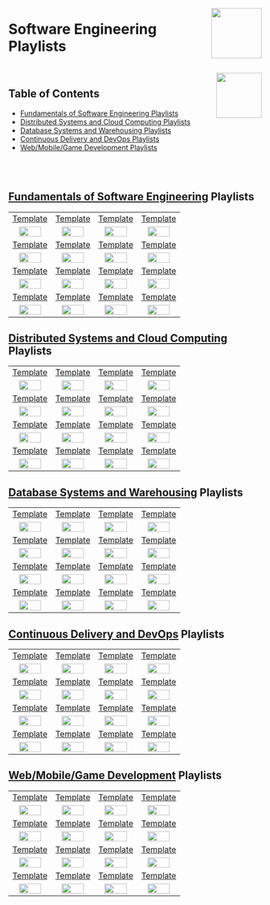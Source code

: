<img align="right" width="100" src="https://github.com/cs-MohamedAyman/cs-MohamedAyman/blob/main/repos-logos/youtube.jpg"></img>

# Software Engineering Playlists

<br>
<img align="right" width="90" src="https://github.com/cs-MohamedAyman/cs-MohamedAyman/blob/main/repos-logos/agenda.jpg">

## Table of Contents
  * [Fundamentals of Software Engineering Playlists](#Fundamentals-of-Software-Engineering-Playlists)
  * [Distributed Systems and Cloud Computing Playlists](#Distributed-Systems-and-Cloud-Computing-Playlists)
  * [Database Systems and Warehousing Playlists](#Database-Systems-and-Warehousing-Playlists)
  * [Continuous Delivery and DevOps Playlists](#Continuous-Delivery-and-DevOps-Playlists)
  * [Web/Mobile/Game Development Playlists](#WebMobileGame-Development-Playlists)

<br><br>

## [Fundamentals of Software Engineering](https://github.com/cs-MohamedAyman/eLearning-Platforms/tree/master/YouTube-Playlists/Software-Engineering/Fundamentals-of-Software-Engineering/README.md) Playlists

<table>
    <tbody>
        <tr>
<td align="center" width="25%"><a href="https://github.com/cs-MohamedAyman/eLearning-Platforms/tree/master/YouTube-Playlists/Software-Engineering/Fundamentals-of-Software-Engineering/README.md">Template</a></td>
<td align="center" width="25%"><a href="https://github.com/cs-MohamedAyman/eLearning-Platforms/tree/master/YouTube-Playlists/Software-Engineering/Fundamentals-of-Software-Engineering/README.md">Template</a></td>
<td align="center" width="25%"><a href="https://github.com/cs-MohamedAyman/eLearning-Platforms/tree/master/YouTube-Playlists/Software-Engineering/Fundamentals-of-Software-Engineering/README.md">Template</a></td>
<td align="center" width="25%"><a href="https://github.com/cs-MohamedAyman/eLearning-Platforms/tree/master/YouTube-Playlists/Software-Engineering/Fundamentals-of-Software-Engineering/README.md">Template</a></td>
        </tr>
        <tr>
<td align="center" width="25%"><img src="https://github.com/cs-MohamedAyman/eLearning-Platforms/blob/master/YouTube-Playlists/org-logos/image.jpg" width="80%"></img></td>
<td align="center" width="25%"><img src="https://github.com/cs-MohamedAyman/eLearning-Platforms/blob/master/YouTube-Playlists/org-logos/image.jpg" width="80%"></img></td>
<td align="center" width="25%"><img src="https://github.com/cs-MohamedAyman/eLearning-Platforms/blob/master/YouTube-Playlists/org-logos/image.jpg" width="80%"></img></td>
<td align="center" width="25%"><img src="https://github.com/cs-MohamedAyman/eLearning-Platforms/blob/master/YouTube-Playlists/org-logos/image.jpg" width="80%"></img></td>
        </tr>
        <tr>
<td align="center" width="25%"><a href="https://github.com/cs-MohamedAyman/eLearning-Platforms/tree/master/YouTube-Playlists/Software-Engineering/Fundamentals-of-Software-Engineering/README.md">Template</a></td>
<td align="center" width="25%"><a href="https://github.com/cs-MohamedAyman/eLearning-Platforms/tree/master/YouTube-Playlists/Software-Engineering/Fundamentals-of-Software-Engineering/README.md">Template</a></td>
<td align="center" width="25%"><a href="https://github.com/cs-MohamedAyman/eLearning-Platforms/tree/master/YouTube-Playlists/Software-Engineering/Fundamentals-of-Software-Engineering/README.md">Template</a></td>
<td align="center" width="25%"><a href="https://github.com/cs-MohamedAyman/eLearning-Platforms/tree/master/YouTube-Playlists/Software-Engineering/Fundamentals-of-Software-Engineering/README.md">Template</a></td>
        </tr>
        <tr>
<td align="center" width="25%"><img src="https://github.com/cs-MohamedAyman/eLearning-Platforms/blob/master/YouTube-Playlists/org-logos/image.jpg" width="80%"></img></td>
<td align="center" width="25%"><img src="https://github.com/cs-MohamedAyman/eLearning-Platforms/blob/master/YouTube-Playlists/org-logos/image.jpg" width="80%"></img></td>
<td align="center" width="25%"><img src="https://github.com/cs-MohamedAyman/eLearning-Platforms/blob/master/YouTube-Playlists/org-logos/image.jpg" width="80%"></img></td>
<td align="center" width="25%"><img src="https://github.com/cs-MohamedAyman/eLearning-Platforms/blob/master/YouTube-Playlists/org-logos/image.jpg" width="80%"></img></td>
        </tr>
        <tr>
<td align="center" width="25%"><a href="https://github.com/cs-MohamedAyman/eLearning-Platforms/tree/master/YouTube-Playlists/Software-Engineering/Fundamentals-of-Software-Engineering/README.md">Template</a></td>
<td align="center" width="25%"><a href="https://github.com/cs-MohamedAyman/eLearning-Platforms/tree/master/YouTube-Playlists/Software-Engineering/Fundamentals-of-Software-Engineering/README.md">Template</a></td>
<td align="center" width="25%"><a href="https://github.com/cs-MohamedAyman/eLearning-Platforms/tree/master/YouTube-Playlists/Software-Engineering/Fundamentals-of-Software-Engineering/README.md">Template</a></td>
<td align="center" width="25%"><a href="https://github.com/cs-MohamedAyman/eLearning-Platforms/tree/master/YouTube-Playlists/Software-Engineering/Fundamentals-of-Software-Engineering/README.md">Template</a></td>
        </tr>
        <tr>
<td align="center" width="25%"><img src="https://github.com/cs-MohamedAyman/eLearning-Platforms/blob/master/YouTube-Playlists/org-logos/image.jpg" width="80%"></img></td>
<td align="center" width="25%"><img src="https://github.com/cs-MohamedAyman/eLearning-Platforms/blob/master/YouTube-Playlists/org-logos/image.jpg" width="80%"></img></td>
<td align="center" width="25%"><img src="https://github.com/cs-MohamedAyman/eLearning-Platforms/blob/master/YouTube-Playlists/org-logos/image.jpg" width="80%"></img></td>
<td align="center" width="25%"><img src="https://github.com/cs-MohamedAyman/eLearning-Platforms/blob/master/YouTube-Playlists/org-logos/image.jpg" width="80%"></img></td>
        </tr>
        <tr>
<td align="center" width="25%"><a href="https://github.com/cs-MohamedAyman/eLearning-Platforms/tree/master/YouTube-Playlists/Software-Engineering/Fundamentals-of-Software-Engineering/README.md">Template</a></td>
<td align="center" width="25%"><a href="https://github.com/cs-MohamedAyman/eLearning-Platforms/tree/master/YouTube-Playlists/Software-Engineering/Fundamentals-of-Software-Engineering/README.md">Template</a></td>
<td align="center" width="25%"><a href="https://github.com/cs-MohamedAyman/eLearning-Platforms/tree/master/YouTube-Playlists/Software-Engineering/Fundamentals-of-Software-Engineering/README.md">Template</a></td>
<td align="center" width="25%"><a href="https://github.com/cs-MohamedAyman/eLearning-Platforms/tree/master/YouTube-Playlists/Software-Engineering/Fundamentals-of-Software-Engineering/README.md">Template</a></td>
        </tr>
        <tr>
<td align="center" width="25%"><img src="https://github.com/cs-MohamedAyman/eLearning-Platforms/blob/master/YouTube-Playlists/org-logos/image.jpg" width="80%"></img></td>
<td align="center" width="25%"><img src="https://github.com/cs-MohamedAyman/eLearning-Platforms/blob/master/YouTube-Playlists/org-logos/image.jpg" width="80%"></img></td>
<td align="center" width="25%"><img src="https://github.com/cs-MohamedAyman/eLearning-Platforms/blob/master/YouTube-Playlists/org-logos/image.jpg" width="80%"></img></td>
<td align="center" width="25%"><img src="https://github.com/cs-MohamedAyman/eLearning-Platforms/blob/master/YouTube-Playlists/org-logos/image.jpg" width="80%"></img></td>
        </tr>
    </tbody>
</table>

## [Distributed Systems and Cloud Computing](https://github.com/cs-MohamedAyman/eLearning-Platforms/tree/master/YouTube-Playlists/Software-Engineering/Distributed-Systems-and-Cloud-Computing/README.md) Playlists

<table>
    <tbody>
        <tr>
<td align="center" width="25%"><a href="https://github.com/cs-MohamedAyman/eLearning-Platforms/tree/master/YouTube-Playlists/Software-Engineering/Distributed-Systems-and-Cloud-Computing/README.md">Template</a></td>
<td align="center" width="25%"><a href="https://github.com/cs-MohamedAyman/eLearning-Platforms/tree/master/YouTube-Playlists/Software-Engineering/Distributed-Systems-and-Cloud-Computing/README.md">Template</a></td>
<td align="center" width="25%"><a href="https://github.com/cs-MohamedAyman/eLearning-Platforms/tree/master/YouTube-Playlists/Software-Engineering/Distributed-Systems-and-Cloud-Computing/README.md">Template</a></td>
<td align="center" width="25%"><a href="https://github.com/cs-MohamedAyman/eLearning-Platforms/tree/master/YouTube-Playlists/Software-Engineering/Distributed-Systems-and-Cloud-Computing/README.md">Template</a></td>
        </tr>
        <tr>
<td align="center" width="25%"><img src="https://github.com/cs-MohamedAyman/eLearning-Platforms/blob/master/YouTube-Playlists/org-logos/image.jpg" width="80%"></img></td>
<td align="center" width="25%"><img src="https://github.com/cs-MohamedAyman/eLearning-Platforms/blob/master/YouTube-Playlists/org-logos/image.jpg" width="80%"></img></td>
<td align="center" width="25%"><img src="https://github.com/cs-MohamedAyman/eLearning-Platforms/blob/master/YouTube-Playlists/org-logos/image.jpg" width="80%"></img></td>
<td align="center" width="25%"><img src="https://github.com/cs-MohamedAyman/eLearning-Platforms/blob/master/YouTube-Playlists/org-logos/image.jpg" width="80%"></img></td>
        </tr>
        <tr>
<td align="center" width="25%"><a href="https://github.com/cs-MohamedAyman/eLearning-Platforms/tree/master/YouTube-Playlists/Software-Engineering/Distributed-Systems-and-Cloud-Computing/README.md">Template</a></td>
<td align="center" width="25%"><a href="https://github.com/cs-MohamedAyman/eLearning-Platforms/tree/master/YouTube-Playlists/Software-Engineering/Distributed-Systems-and-Cloud-Computing/README.md">Template</a></td>
<td align="center" width="25%"><a href="https://github.com/cs-MohamedAyman/eLearning-Platforms/tree/master/YouTube-Playlists/Software-Engineering/Distributed-Systems-and-Cloud-Computing/README.md">Template</a></td>
<td align="center" width="25%"><a href="https://github.com/cs-MohamedAyman/eLearning-Platforms/tree/master/YouTube-Playlists/Software-Engineering/Distributed-Systems-and-Cloud-Computing/README.md">Template</a></td>
        </tr>
        <tr>
<td align="center" width="25%"><img src="https://github.com/cs-MohamedAyman/eLearning-Platforms/blob/master/YouTube-Playlists/org-logos/image.jpg" width="80%"></img></td>
<td align="center" width="25%"><img src="https://github.com/cs-MohamedAyman/eLearning-Platforms/blob/master/YouTube-Playlists/org-logos/image.jpg" width="80%"></img></td>
<td align="center" width="25%"><img src="https://github.com/cs-MohamedAyman/eLearning-Platforms/blob/master/YouTube-Playlists/org-logos/image.jpg" width="80%"></img></td>
<td align="center" width="25%"><img src="https://github.com/cs-MohamedAyman/eLearning-Platforms/blob/master/YouTube-Playlists/org-logos/image.jpg" width="80%"></img></td>
        </tr>
        <tr>
<td align="center" width="25%"><a href="https://github.com/cs-MohamedAyman/eLearning-Platforms/tree/master/YouTube-Playlists/Software-Engineering/Distributed-Systems-and-Cloud-Computing/README.md">Template</a></td>
<td align="center" width="25%"><a href="https://github.com/cs-MohamedAyman/eLearning-Platforms/tree/master/YouTube-Playlists/Software-Engineering/Distributed-Systems-and-Cloud-Computing/README.md">Template</a></td>
<td align="center" width="25%"><a href="https://github.com/cs-MohamedAyman/eLearning-Platforms/tree/master/YouTube-Playlists/Software-Engineering/Distributed-Systems-and-Cloud-Computing/README.md">Template</a></td>
<td align="center" width="25%"><a href="https://github.com/cs-MohamedAyman/eLearning-Platforms/tree/master/YouTube-Playlists/Software-Engineering/Distributed-Systems-and-Cloud-Computing/README.md">Template</a></td>
        </tr>
        <tr>
<td align="center" width="25%"><img src="https://github.com/cs-MohamedAyman/eLearning-Platforms/blob/master/YouTube-Playlists/org-logos/image.jpg" width="80%"></img></td>
<td align="center" width="25%"><img src="https://github.com/cs-MohamedAyman/eLearning-Platforms/blob/master/YouTube-Playlists/org-logos/image.jpg" width="80%"></img></td>
<td align="center" width="25%"><img src="https://github.com/cs-MohamedAyman/eLearning-Platforms/blob/master/YouTube-Playlists/org-logos/image.jpg" width="80%"></img></td>
<td align="center" width="25%"><img src="https://github.com/cs-MohamedAyman/eLearning-Platforms/blob/master/YouTube-Playlists/org-logos/image.jpg" width="80%"></img></td>
        </tr>
        <tr>
<td align="center" width="25%"><a href="https://github.com/cs-MohamedAyman/eLearning-Platforms/tree/master/YouTube-Playlists/Software-Engineering/Distributed-Systems-and-Cloud-Computing/README.md">Template</a></td>
<td align="center" width="25%"><a href="https://github.com/cs-MohamedAyman/eLearning-Platforms/tree/master/YouTube-Playlists/Software-Engineering/Distributed-Systems-and-Cloud-Computing/README.md">Template</a></td>
<td align="center" width="25%"><a href="https://github.com/cs-MohamedAyman/eLearning-Platforms/tree/master/YouTube-Playlists/Software-Engineering/Distributed-Systems-and-Cloud-Computing/README.md">Template</a></td>
<td align="center" width="25%"><a href="https://github.com/cs-MohamedAyman/eLearning-Platforms/tree/master/YouTube-Playlists/Software-Engineering/Distributed-Systems-and-Cloud-Computing/README.md">Template</a></td>
        </tr>
        <tr>
<td align="center" width="25%"><img src="https://github.com/cs-MohamedAyman/eLearning-Platforms/blob/master/YouTube-Playlists/org-logos/image.jpg" width="80%"></img></td>
<td align="center" width="25%"><img src="https://github.com/cs-MohamedAyman/eLearning-Platforms/blob/master/YouTube-Playlists/org-logos/image.jpg" width="80%"></img></td>
<td align="center" width="25%"><img src="https://github.com/cs-MohamedAyman/eLearning-Platforms/blob/master/YouTube-Playlists/org-logos/image.jpg" width="80%"></img></td>
<td align="center" width="25%"><img src="https://github.com/cs-MohamedAyman/eLearning-Platforms/blob/master/YouTube-Playlists/org-logos/image.jpg" width="80%"></img></td>
        </tr>
    </tbody>
</table>

## [Database Systems and Warehousing](https://github.com/cs-MohamedAyman/eLearning-Platforms/tree/master/YouTube-Playlists/Software-Engineering/Database-Systems-and-Warehousing/README.md) Playlists

<table>
    <tbody>
        <tr>
<td align="center" width="25%"><a href="https://github.com/cs-MohamedAyman/eLearning-Platforms/tree/master/YouTube-Playlists/Software-Engineering/Database-Systems-and-Warehousing/README.md">Template</a></td>
<td align="center" width="25%"><a href="https://github.com/cs-MohamedAyman/eLearning-Platforms/tree/master/YouTube-Playlists/Software-Engineering/Database-Systems-and-Warehousing/README.md">Template</a></td>
<td align="center" width="25%"><a href="https://github.com/cs-MohamedAyman/eLearning-Platforms/tree/master/YouTube-Playlists/Software-Engineering/Database-Systems-and-Warehousing/README.md">Template</a></td>
<td align="center" width="25%"><a href="https://github.com/cs-MohamedAyman/eLearning-Platforms/tree/master/YouTube-Playlists/Software-Engineering/Database-Systems-and-Warehousing/README.md">Template</a></td>
        </tr>
        <tr>
<td align="center" width="25%"><img src="https://github.com/cs-MohamedAyman/eLearning-Platforms/blob/master/YouTube-Playlists/org-logos/image.jpg" width="80%"></img></td>
<td align="center" width="25%"><img src="https://github.com/cs-MohamedAyman/eLearning-Platforms/blob/master/YouTube-Playlists/org-logos/image.jpg" width="80%"></img></td>
<td align="center" width="25%"><img src="https://github.com/cs-MohamedAyman/eLearning-Platforms/blob/master/YouTube-Playlists/org-logos/image.jpg" width="80%"></img></td>
<td align="center" width="25%"><img src="https://github.com/cs-MohamedAyman/eLearning-Platforms/blob/master/YouTube-Playlists/org-logos/image.jpg" width="80%"></img></td>
        </tr>
        <tr>
<td align="center" width="25%"><a href="https://github.com/cs-MohamedAyman/eLearning-Platforms/tree/master/YouTube-Playlists/Software-Engineering/Database-Systems-and-Warehousing/README.md">Template</a></td>
<td align="center" width="25%"><a href="https://github.com/cs-MohamedAyman/eLearning-Platforms/tree/master/YouTube-Playlists/Software-Engineering/Database-Systems-and-Warehousing/README.md">Template</a></td>
<td align="center" width="25%"><a href="https://github.com/cs-MohamedAyman/eLearning-Platforms/tree/master/YouTube-Playlists/Software-Engineering/Database-Systems-and-Warehousing/README.md">Template</a></td>
<td align="center" width="25%"><a href="https://github.com/cs-MohamedAyman/eLearning-Platforms/tree/master/YouTube-Playlists/Software-Engineering/Database-Systems-and-Warehousing/README.md">Template</a></td>
        </tr>
        <tr>
<td align="center" width="25%"><img src="https://github.com/cs-MohamedAyman/eLearning-Platforms/blob/master/YouTube-Playlists/org-logos/image.jpg" width="80%"></img></td>
<td align="center" width="25%"><img src="https://github.com/cs-MohamedAyman/eLearning-Platforms/blob/master/YouTube-Playlists/org-logos/image.jpg" width="80%"></img></td>
<td align="center" width="25%"><img src="https://github.com/cs-MohamedAyman/eLearning-Platforms/blob/master/YouTube-Playlists/org-logos/image.jpg" width="80%"></img></td>
<td align="center" width="25%"><img src="https://github.com/cs-MohamedAyman/eLearning-Platforms/blob/master/YouTube-Playlists/org-logos/image.jpg" width="80%"></img></td>
        </tr>
        <tr>
<td align="center" width="25%"><a href="https://github.com/cs-MohamedAyman/eLearning-Platforms/tree/master/YouTube-Playlists/Software-Engineering/Database-Systems-and-Warehousing/README.md">Template</a></td>
<td align="center" width="25%"><a href="https://github.com/cs-MohamedAyman/eLearning-Platforms/tree/master/YouTube-Playlists/Software-Engineering/Database-Systems-and-Warehousing/README.md">Template</a></td>
<td align="center" width="25%"><a href="https://github.com/cs-MohamedAyman/eLearning-Platforms/tree/master/YouTube-Playlists/Software-Engineering/Database-Systems-and-Warehousing/README.md">Template</a></td>
<td align="center" width="25%"><a href="https://github.com/cs-MohamedAyman/eLearning-Platforms/tree/master/YouTube-Playlists/Software-Engineering/Database-Systems-and-Warehousing/README.md">Template</a></td>
        </tr>
        <tr>
<td align="center" width="25%"><img src="https://github.com/cs-MohamedAyman/eLearning-Platforms/blob/master/YouTube-Playlists/org-logos/image.jpg" width="80%"></img></td>
<td align="center" width="25%"><img src="https://github.com/cs-MohamedAyman/eLearning-Platforms/blob/master/YouTube-Playlists/org-logos/image.jpg" width="80%"></img></td>
<td align="center" width="25%"><img src="https://github.com/cs-MohamedAyman/eLearning-Platforms/blob/master/YouTube-Playlists/org-logos/image.jpg" width="80%"></img></td>
<td align="center" width="25%"><img src="https://github.com/cs-MohamedAyman/eLearning-Platforms/blob/master/YouTube-Playlists/org-logos/image.jpg" width="80%"></img></td>
        </tr>
        <tr>
<td align="center" width="25%"><a href="https://github.com/cs-MohamedAyman/eLearning-Platforms/tree/master/YouTube-Playlists/Software-Engineering/Database-Systems-and-Warehousing/README.md">Template</a></td>
<td align="center" width="25%"><a href="https://github.com/cs-MohamedAyman/eLearning-Platforms/tree/master/YouTube-Playlists/Software-Engineering/Database-Systems-and-Warehousing/README.md">Template</a></td>
<td align="center" width="25%"><a href="https://github.com/cs-MohamedAyman/eLearning-Platforms/tree/master/YouTube-Playlists/Software-Engineering/Database-Systems-and-Warehousing/README.md">Template</a></td>
<td align="center" width="25%"><a href="https://github.com/cs-MohamedAyman/eLearning-Platforms/tree/master/YouTube-Playlists/Software-Engineering/Database-Systems-and-Warehousing/README.md">Template</a></td>
        </tr>
        <tr>
<td align="center" width="25%"><img src="https://github.com/cs-MohamedAyman/eLearning-Platforms/blob/master/YouTube-Playlists/org-logos/image.jpg" width="80%"></img></td>
<td align="center" width="25%"><img src="https://github.com/cs-MohamedAyman/eLearning-Platforms/blob/master/YouTube-Playlists/org-logos/image.jpg" width="80%"></img></td>
<td align="center" width="25%"><img src="https://github.com/cs-MohamedAyman/eLearning-Platforms/blob/master/YouTube-Playlists/org-logos/image.jpg" width="80%"></img></td>
<td align="center" width="25%"><img src="https://github.com/cs-MohamedAyman/eLearning-Platforms/blob/master/YouTube-Playlists/org-logos/image.jpg" width="80%"></img></td>
        </tr>
    </tbody>
</table>

## [Continuous Delivery and DevOps](https://github.com/cs-MohamedAyman/eLearning-Platforms/tree/master/YouTube-Playlists/Software-Engineering/Continuous-Delivery-and-DevOps/README.md) Playlists

<table>
    <tbody>
        <tr>
<td align="center" width="25%"><a href="https://github.com/cs-MohamedAyman/eLearning-Platforms/tree/master/YouTube-Playlists/Software-Engineering/Continuous-Delivery-and-DevOps/README.md">Template</a></td>
<td align="center" width="25%"><a href="https://github.com/cs-MohamedAyman/eLearning-Platforms/tree/master/YouTube-Playlists/Software-Engineering/Continuous-Delivery-and-DevOps/README.md">Template</a></td>
<td align="center" width="25%"><a href="https://github.com/cs-MohamedAyman/eLearning-Platforms/tree/master/YouTube-Playlists/Software-Engineering/Continuous-Delivery-and-DevOps/README.md">Template</a></td>
<td align="center" width="25%"><a href="https://github.com/cs-MohamedAyman/eLearning-Platforms/tree/master/YouTube-Playlists/Software-Engineering/Continuous-Delivery-and-DevOps/README.md">Template</a></td>
        </tr>
        <tr>
<td align="center" width="25%"><img src="https://github.com/cs-MohamedAyman/eLearning-Platforms/blob/master/YouTube-Playlists/org-logos/image.jpg" width="80%"></img></td>
<td align="center" width="25%"><img src="https://github.com/cs-MohamedAyman/eLearning-Platforms/blob/master/YouTube-Playlists/org-logos/image.jpg" width="80%"></img></td>
<td align="center" width="25%"><img src="https://github.com/cs-MohamedAyman/eLearning-Platforms/blob/master/YouTube-Playlists/org-logos/image.jpg" width="80%"></img></td>
<td align="center" width="25%"><img src="https://github.com/cs-MohamedAyman/eLearning-Platforms/blob/master/YouTube-Playlists/org-logos/image.jpg" width="80%"></img></td>
        </tr>
        <tr>
<td align="center" width="25%"><a href="https://github.com/cs-MohamedAyman/eLearning-Platforms/tree/master/YouTube-Playlists/Software-Engineering/Continuous-Delivery-and-DevOps/README.md">Template</a></td>
<td align="center" width="25%"><a href="https://github.com/cs-MohamedAyman/eLearning-Platforms/tree/master/YouTube-Playlists/Software-Engineering/Continuous-Delivery-and-DevOps/README.md">Template</a></td>
<td align="center" width="25%"><a href="https://github.com/cs-MohamedAyman/eLearning-Platforms/tree/master/YouTube-Playlists/Software-Engineering/Continuous-Delivery-and-DevOps/README.md">Template</a></td>
<td align="center" width="25%"><a href="https://github.com/cs-MohamedAyman/eLearning-Platforms/tree/master/YouTube-Playlists/Software-Engineering/Continuous-Delivery-and-DevOps/README.md">Template</a></td>
        </tr>
        <tr>
<td align="center" width="25%"><img src="https://github.com/cs-MohamedAyman/eLearning-Platforms/blob/master/YouTube-Playlists/org-logos/image.jpg" width="80%"></img></td>
<td align="center" width="25%"><img src="https://github.com/cs-MohamedAyman/eLearning-Platforms/blob/master/YouTube-Playlists/org-logos/image.jpg" width="80%"></img></td>
<td align="center" width="25%"><img src="https://github.com/cs-MohamedAyman/eLearning-Platforms/blob/master/YouTube-Playlists/org-logos/image.jpg" width="80%"></img></td>
<td align="center" width="25%"><img src="https://github.com/cs-MohamedAyman/eLearning-Platforms/blob/master/YouTube-Playlists/org-logos/image.jpg" width="80%"></img></td>
        </tr>
        <tr>
<td align="center" width="25%"><a href="https://github.com/cs-MohamedAyman/eLearning-Platforms/tree/master/YouTube-Playlists/Software-Engineering/Continuous-Delivery-and-DevOps/README.md">Template</a></td>
<td align="center" width="25%"><a href="https://github.com/cs-MohamedAyman/eLearning-Platforms/tree/master/YouTube-Playlists/Software-Engineering/Continuous-Delivery-and-DevOps/README.md">Template</a></td>
<td align="center" width="25%"><a href="https://github.com/cs-MohamedAyman/eLearning-Platforms/tree/master/YouTube-Playlists/Software-Engineering/Continuous-Delivery-and-DevOps/README.md">Template</a></td>
<td align="center" width="25%"><a href="https://github.com/cs-MohamedAyman/eLearning-Platforms/tree/master/YouTube-Playlists/Software-Engineering/Continuous-Delivery-and-DevOps/README.md">Template</a></td>
        </tr>
        <tr>
<td align="center" width="25%"><img src="https://github.com/cs-MohamedAyman/eLearning-Platforms/blob/master/YouTube-Playlists/org-logos/image.jpg" width="80%"></img></td>
<td align="center" width="25%"><img src="https://github.com/cs-MohamedAyman/eLearning-Platforms/blob/master/YouTube-Playlists/org-logos/image.jpg" width="80%"></img></td>
<td align="center" width="25%"><img src="https://github.com/cs-MohamedAyman/eLearning-Platforms/blob/master/YouTube-Playlists/org-logos/image.jpg" width="80%"></img></td>
<td align="center" width="25%"><img src="https://github.com/cs-MohamedAyman/eLearning-Platforms/blob/master/YouTube-Playlists/org-logos/image.jpg" width="80%"></img></td>
        </tr>
        <tr>
<td align="center" width="25%"><a href="https://github.com/cs-MohamedAyman/eLearning-Platforms/tree/master/YouTube-Playlists/Software-Engineering/Continuous-Delivery-and-DevOps/README.md">Template</a></td>
<td align="center" width="25%"><a href="https://github.com/cs-MohamedAyman/eLearning-Platforms/tree/master/YouTube-Playlists/Software-Engineering/Continuous-Delivery-and-DevOps/README.md">Template</a></td>
<td align="center" width="25%"><a href="https://github.com/cs-MohamedAyman/eLearning-Platforms/tree/master/YouTube-Playlists/Software-Engineering/Continuous-Delivery-and-DevOps/README.md">Template</a></td>
<td align="center" width="25%"><a href="https://github.com/cs-MohamedAyman/eLearning-Platforms/tree/master/YouTube-Playlists/Software-Engineering/Continuous-Delivery-and-DevOps/README.md">Template</a></td>
        </tr>
        <tr>
<td align="center" width="25%"><img src="https://github.com/cs-MohamedAyman/eLearning-Platforms/blob/master/YouTube-Playlists/org-logos/image.jpg" width="80%"></img></td>
<td align="center" width="25%"><img src="https://github.com/cs-MohamedAyman/eLearning-Platforms/blob/master/YouTube-Playlists/org-logos/image.jpg" width="80%"></img></td>
<td align="center" width="25%"><img src="https://github.com/cs-MohamedAyman/eLearning-Platforms/blob/master/YouTube-Playlists/org-logos/image.jpg" width="80%"></img></td>
<td align="center" width="25%"><img src="https://github.com/cs-MohamedAyman/eLearning-Platforms/blob/master/YouTube-Playlists/org-logos/image.jpg" width="80%"></img></td>
        </tr>
    </tbody>
</table>

## [Web/Mobile/Game Development](https://github.com/cs-MohamedAyman/eLearning-Platforms/tree/master/YouTube-Playlists/Software-Engineering/Web-Mobile-Game-Development/README.md) Playlists

<table>
    <tbody>
        <tr>
<td align="center" width="25%"><a href="https://github.com/cs-MohamedAyman/eLearning-Platforms/tree/master/YouTube-Playlists/Software-Engineering/Web-Mobile-Game-Development/README.md">Template</a></td>
<td align="center" width="25%"><a href="https://github.com/cs-MohamedAyman/eLearning-Platforms/tree/master/YouTube-Playlists/Software-Engineering/Web-Mobile-Game-Development/README.md">Template</a></td>
<td align="center" width="25%"><a href="https://github.com/cs-MohamedAyman/eLearning-Platforms/tree/master/YouTube-Playlists/Software-Engineering/Web-Mobile-Game-Development/README.md">Template</a></td>
<td align="center" width="25%"><a href="https://github.com/cs-MohamedAyman/eLearning-Platforms/tree/master/YouTube-Playlists/Software-Engineering/Web-Mobile-Game-Development/README.md">Template</a></td>
        </tr>
        <tr>
<td align="center" width="25%"><img src="https://github.com/cs-MohamedAyman/eLearning-Platforms/blob/master/YouTube-Playlists/org-logos/image.jpg" width="80%"></img></td>
<td align="center" width="25%"><img src="https://github.com/cs-MohamedAyman/eLearning-Platforms/blob/master/YouTube-Playlists/org-logos/image.jpg" width="80%"></img></td>
<td align="center" width="25%"><img src="https://github.com/cs-MohamedAyman/eLearning-Platforms/blob/master/YouTube-Playlists/org-logos/image.jpg" width="80%"></img></td>
<td align="center" width="25%"><img src="https://github.com/cs-MohamedAyman/eLearning-Platforms/blob/master/YouTube-Playlists/org-logos/image.jpg" width="80%"></img></td>
        </tr>
        <tr>
<td align="center" width="25%"><a href="https://github.com/cs-MohamedAyman/eLearning-Platforms/tree/master/YouTube-Playlists/Software-Engineering/Web-Mobile-Game-Development/README.md">Template</a></td>
<td align="center" width="25%"><a href="https://github.com/cs-MohamedAyman/eLearning-Platforms/tree/master/YouTube-Playlists/Software-Engineering/Web-Mobile-Game-Development/README.md">Template</a></td>
<td align="center" width="25%"><a href="https://github.com/cs-MohamedAyman/eLearning-Platforms/tree/master/YouTube-Playlists/Software-Engineering/Web-Mobile-Game-Development/README.md">Template</a></td>
<td align="center" width="25%"><a href="https://github.com/cs-MohamedAyman/eLearning-Platforms/tree/master/YouTube-Playlists/Software-Engineering/Web-Mobile-Game-Development/README.md">Template</a></td>
        </tr>
        <tr>
<td align="center" width="25%"><img src="https://github.com/cs-MohamedAyman/eLearning-Platforms/blob/master/YouTube-Playlists/org-logos/image.jpg" width="80%"></img></td>
<td align="center" width="25%"><img src="https://github.com/cs-MohamedAyman/eLearning-Platforms/blob/master/YouTube-Playlists/org-logos/image.jpg" width="80%"></img></td>
<td align="center" width="25%"><img src="https://github.com/cs-MohamedAyman/eLearning-Platforms/blob/master/YouTube-Playlists/org-logos/image.jpg" width="80%"></img></td>
<td align="center" width="25%"><img src="https://github.com/cs-MohamedAyman/eLearning-Platforms/blob/master/YouTube-Playlists/org-logos/image.jpg" width="80%"></img></td>
        </tr>
        <tr>
<td align="center" width="25%"><a href="https://github.com/cs-MohamedAyman/eLearning-Platforms/tree/master/YouTube-Playlists/Software-Engineering/Web-Mobile-Game-Development/README.md">Template</a></td>
<td align="center" width="25%"><a href="https://github.com/cs-MohamedAyman/eLearning-Platforms/tree/master/YouTube-Playlists/Software-Engineering/Web-Mobile-Game-Development/README.md">Template</a></td>
<td align="center" width="25%"><a href="https://github.com/cs-MohamedAyman/eLearning-Platforms/tree/master/YouTube-Playlists/Software-Engineering/Web-Mobile-Game-Development/README.md">Template</a></td>
<td align="center" width="25%"><a href="https://github.com/cs-MohamedAyman/eLearning-Platforms/tree/master/YouTube-Playlists/Software-Engineering/Web-Mobile-Game-Development/README.md">Template</a></td>
        </tr>
        <tr>
<td align="center" width="25%"><img src="https://github.com/cs-MohamedAyman/eLearning-Platforms/blob/master/YouTube-Playlists/org-logos/image.jpg" width="80%"></img></td>
<td align="center" width="25%"><img src="https://github.com/cs-MohamedAyman/eLearning-Platforms/blob/master/YouTube-Playlists/org-logos/image.jpg" width="80%"></img></td>
<td align="center" width="25%"><img src="https://github.com/cs-MohamedAyman/eLearning-Platforms/blob/master/YouTube-Playlists/org-logos/image.jpg" width="80%"></img></td>
<td align="center" width="25%"><img src="https://github.com/cs-MohamedAyman/eLearning-Platforms/blob/master/YouTube-Playlists/org-logos/image.jpg" width="80%"></img></td>
        </tr>
        <tr>
<td align="center" width="25%"><a href="https://github.com/cs-MohamedAyman/eLearning-Platforms/tree/master/YouTube-Playlists/Software-Engineering/Web-Mobile-Game-Development/README.md">Template</a></td>
<td align="center" width="25%"><a href="https://github.com/cs-MohamedAyman/eLearning-Platforms/tree/master/YouTube-Playlists/Software-Engineering/Web-Mobile-Game-Development/README.md">Template</a></td>
<td align="center" width="25%"><a href="https://github.com/cs-MohamedAyman/eLearning-Platforms/tree/master/YouTube-Playlists/Software-Engineering/Web-Mobile-Game-Development/README.md">Template</a></td>
<td align="center" width="25%"><a href="https://github.com/cs-MohamedAyman/eLearning-Platforms/tree/master/YouTube-Playlists/Software-Engineering/Web-Mobile-Game-Development/README.md">Template</a></td>
        </tr>
        <tr>
<td align="center" width="25%"><img src="https://github.com/cs-MohamedAyman/eLearning-Platforms/blob/master/YouTube-Playlists/org-logos/image.jpg" width="80%"></img></td>
<td align="center" width="25%"><img src="https://github.com/cs-MohamedAyman/eLearning-Platforms/blob/master/YouTube-Playlists/org-logos/image.jpg" width="80%"></img></td>
<td align="center" width="25%"><img src="https://github.com/cs-MohamedAyman/eLearning-Platforms/blob/master/YouTube-Playlists/org-logos/image.jpg" width="80%"></img></td>
<td align="center" width="25%"><img src="https://github.com/cs-MohamedAyman/eLearning-Platforms/blob/master/YouTube-Playlists/org-logos/image.jpg" width="80%"></img></td>
        </tr>
    </tbody>
</table>
